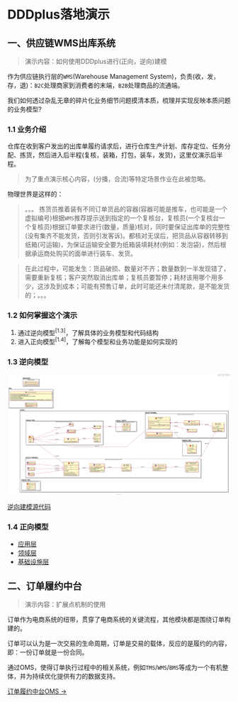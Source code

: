 # DDDplus落地演示

## 一、供应链WMS出库系统

>演示内容：如何使用DDDplus进行(正向，逆向)建模

作为供应链执行层的`WMS`(Warehouse Management System)，负责(收，发，存，退)：`B2C`处理商家到消费者的末端，`B2B`处理商品的流通端。

我们如何透过杂乱无章的碎片化业务细节问题摸清本质，梳理并实现反映本质问题的业务模型?

### 1.1 业务介绍

仓库在收到客户发出的出库单履约请求后，进行仓库生产计划、库存定位、任务分配、拣货，然后进入后半程(复核，装箱，打包，装车，发货)，这里仅演示后半程。

>为了重点演示核心内容，(分播，合流)等特定场景作业在此被忽略。

物理世界是这样的：
>。。。 拣货员推着装有不同订单货品的容器(容器可能是推车，也可能是一个虚拟编号)根据`WMS`推荐提示送到指定的一个复核台，复核员(一个复核台一个复核员)根据订单要求进行(数量，质量)核对，同时要保证出库单的完整性(没有集齐不能发货，否则引发客诉)。都核对无误后，把货品从容器转移到纸箱(可运输)，为保证运输安全要为纸箱装填耗材(例如：发泡袋)，然后根据承运商处购买的面单进行装车、发货。

>在此过程中，可能发生：货品破损、数量对不齐；数量数到一半发现错了，需要重新复核；客户突然取消出库单；复核员要暂停；耗材该用哪个用多少，这涉及到成本；可能有预售订单，此时可能还未付清尾款，是不能发货的；。。。

### 1.2 如何掌握这个演示

1. 通过逆向模型<sup>[1.3]</sup>，了解具体的业务模型和代码结构
2. 进入正向模型<sup>[1.4]</sup>，了解每个模型和业务功能是如何实现的

### 1.3 逆向模型

![](/doc/wms.svg)

[逆向建模源代码](reverse/WmsReverseModelingTest.java)

### 1.4 正向模型

- [应用层](wms/app/)
- [领域层](wms/domain/)
- [基础设施层](wms/infra/)

## 二、订单履约中台

>演示内容：扩展点机制的使用

订单作为电商系统的纽带，贯穿了电商系统的关键流程，其他模块都是围绕订单构建的。

订单可以认为是一次交易的生命周期，订单是交易的载体，反应的是履约的内容，即：一份订单就是一份合同。

通过OMS，使得订单执行过程中的相关系统，例如`TMS`/`WMS`/`BMS`等成为一个有机整体，并为持续优化提供有力的数据支持。

[订单履约中台OMS ->](https://github.com/dddplus/dddplus-demo)
